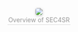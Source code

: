<!-- <object data="http://sec4sr.github.io/figure/appendix-B-1.pdf" type="application/pdf" width="700px" height="700px">
    <embed src="http://sec4sr.github.io/figure/appendix-B-1.pdf">
        <p>This browser does not support PDFs. Please download the PDF to view it: <a href="http://sec4sr.github.io/figure/appendix-B-1.pdf">Download PDF</a>.</p>
    </embed>
</object> -->

<center>
    <img style="border-radius: 0.3125em;
    box-shadow: 0 2px 4px 0 rgba(34,36,38,.12),0 2px 10px 0 rgba(34,36,38,.08);" 
    src="http://sec4sr.github.io/figure/appendix-B-1.pdf">
    <br>
    <div style="color:orange; border-bottom: 1px solid #d9d9d9;
    display: inline-block;
    color: #999;
    padding: 2px;">Overview of SEC4SR</div>
</center>
